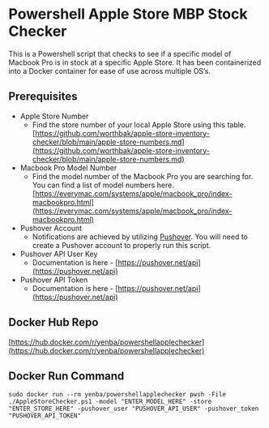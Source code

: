 # Powershell Apple Store MBP Stock Checker

This is a Powershell script that checks to see if a specific model of Macbook Pro is in stock at a specific Apple Store. It has been containerized into a Docker container for ease of use across multiple OS’s. 

## Prerequisites

- Apple Store Number
    - Find the store number of your local Apple Store using this table.
    [https://github.com/worthbak/apple-store-inventory-checker/blob/main/apple-store-numbers.md](https://github.com/worthbak/apple-store-inventory-checker/blob/main/apple-store-numbers.md)
- Macbook Pro Model Number
    - Find the model number of the Macbook Pro you are searching for. You can find a list of model numbers here. [https://everymac.com/systems/apple/macbook_pro/index-macbookpro.html](https://everymac.com/systems/apple/macbook_pro/index-macbookpro.html)
- Pushover Account
    - Notifications are achieved by utilizing [Pushover](https://pushover.net/). You will need to create a Pushover account to properly run this script.
- Pushover API User Key
    - Documentation is here - [https://pushover.net/api](https://pushover.net/api)
- Pushover API Token
    - Documentation is here - [https://pushover.net/api](https://pushover.net/api)

## Docker Hub Repo

[https://hub.docker.com/r/yenba/powershellapplechecker](https://hub.docker.com/r/yenba/powershellapplechecker)

## Docker Run Command

```
sudo docker run --rm yenba/powershellapplechecker pwsh -File ./AppleStoreChecker.ps1 -model "ENTER_MODEL_HERE" -store "ENTER_STORE_HERE" -pushover_user "PUSHOVER_API_USER" -pushover_token "PUSHOVER_API_TOKEN"
```
